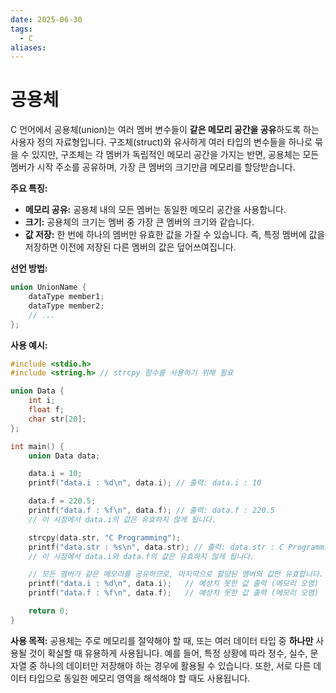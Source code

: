 ```yaml
---
date: 2025-06-30
tags:
  - C
aliases:
---
```


# 공용체

C 언어에서 공용체(union)는 여러 멤버 변수들이 **같은 메모리 공간을 공유**하도록 하는 사용자 정의 자료형입니다. 구조체(struct)와 유사하게 여러 타입의 변수들을 하나로 묶을 수 있지만, 구조체는 각 멤버가 독립적인 메모리 공간을 가지는 반면, 공용체는 모든 멤버가 시작 주소를 공유하며, 가장 큰 멤버의 크기만큼 메모리를 할당받습니다.

**주요 특징:**
*   **메모리 공유:** 공용체 내의 모든 멤버는 동일한 메모리 공간을 사용합니다.
*   **크기:** 공용체의 크기는 멤버 중 가장 큰 멤버의 크기와 같습니다.
*   **값 저장:** 한 번에 하나의 멤버만 유효한 값을 가질 수 있습니다. 즉, 특정 멤버에 값을 저장하면 이전에 저장된 다른 멤버의 값은 덮어쓰여집니다.

**선언 방법:**

```c
union UnionName {
    dataType member1;
    dataType member2;
    // ...
};
```

**사용 예시:**

```c
#include <stdio.h>
#include <string.h> // strcpy 함수를 사용하기 위해 필요

union Data {
    int i;
    float f;
    char str[20];
};

int main() {
    union Data data;

    data.i = 10;
    printf("data.i : %d\n", data.i); // 출력: data.i : 10

    data.f = 220.5;
    printf("data.f : %f\n", data.f); // 출력: data.f : 220.5
    // 이 시점에서 data.i의 값은 유효하지 않게 됩니다.

    strcpy(data.str, "C Programming");
    printf("data.str : %s\n", data.str); // 출력: data.str : C Programming
    // 이 시점에서 data.i와 data.f의 값은 유효하지 않게 됩니다.

    // 모든 멤버가 같은 메모리를 공유하므로, 마지막으로 할당된 멤버의 값만 유효합니다.
    printf("data.i : %d\n", data.i);   // 예상치 못한 값 출력 (메모리 오염)
    printf("data.f : %f\n", data.f);   // 예상치 못한 값 출력 (메모리 오염)

    return 0;
}
```

**사용 목적:**
공용체는 주로 메모리를 절약해야 할 때, 또는 여러 데이터 타입 중 **하나만** 사용될 것이 확실할 때 유용하게 사용됩니다. 예를 들어, 특정 상황에 따라 정수, 실수, 문자열 중 하나의 데이터만 저장해야 하는 경우에 활용될 수 있습니다. 또한, 서로 다른 데이터 타입으로 동일한 메모리 영역을 해석해야 할 때도 사용됩니다.
